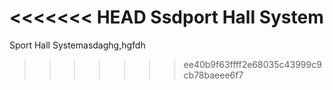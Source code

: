 <<<<<<< HEAD
Ssdport Hall System
=======
Sport Hall Systemasdaghg,hgfdh
>>>>>>> ee40b9f63ffff2e68035c43999c9cb78baeee6f7
